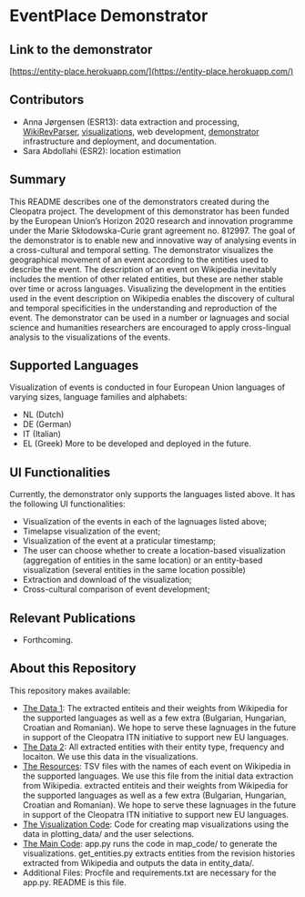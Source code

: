 # EventPlace Demonstrator

## Link to the demonstrator
[https://entity-place.herokuapp.com/](https://entity-place.herokuapp.com/)

## Contributors
- Anna Jørgensen (ESR13): data extraction and processing, [WikiRevParser](https://github.com/ajoer/WikiRevParser), [visualizations](https://github.com/ajoer/EntityPlace/tree/master/map_code), web development, [demonstrator](https://entity-place.herokuapp.com/) infrastructure and deployment, and documentation.
- Sara Abdollahi (ESR2): location estimation

## Summary
This README describes one of the demonstrators created during the Cleopatra project. The development of this demonstrator has been funded by the European Union’s Horizon 2020 research and innovation programme under the Marie Skłodowska-Curie grant agreement no. 812997.
The goal of the demonstrator is to enable new and innovative way of analysing events in a cross-cultural and temporal setting. The demonstrator visualizes the geographical movement of an event according to the entities used to describe the event. 
The description of an event on Wikipedia inevitably includes the mention of other related entities, but these are nether stable over time or across languages. Visualizing the development in the entities used in the event description on Wikipedia enables the discovery of cultural and temporal specificities in the understanding and reproduction of the event. 
The demonstrator can be used in a number or lagnuages and social science and humanities researchers are encouraged to apply cross-lingual analysis to the visualizations of the events. 

## Supported Languages
Visualization of events is conducted in four European Union languages of varying sizes, language families and alphabets: 
- NL (Dutch)
- DE (German)
- IT (Italian)
- EL (Greek)
More to be developed and deployed in the future.

## UI Functionalities
Currently, the demonstrator only supports the languages listed above.
It has the following UI functionalities:
- Visualization of the events in each of the lagnuages listed above;
- Timelapse visualization of the event;
- Visualization of the event at a praticular timestamp; 
- The user can choose whether to create a location-based visualization (aggregation of entities in the same location) or an entity-based visualization (several entities in the same location possible)
- Extraction and download of the visualization;
- Cross-cultural comparison of event development;

## Relevant Publications
- Forthcoming. 

## About this Repository

This repository makes available:
- [The Data 1](entity_data/): The extracted entiteis and their weights from Wikipedia for the supported languages as well as a few extra (Bulgarian, Hungarian, Croatian and Romanian). We hope to serve these lagnuages in the future in support of the Cleopatra ITN initiative to support new EU languages.
- [The Data 2](plotting_data/): All extracted entities with their entity type, frequency and locaiton. We use this data in the visualizations.
- [The Resources](resources/): TSV files with the names of each event on Wikipedia in the supported languages. We use this file from the initial data extraction from Wikipedia. extracted entiteis and their weights from Wikipedia for the supported languages as well as a few extra (Bulgarian, Hungarian, Croatian and Romanian). We hope to serve these lagnuages in the future in support of the Cleopatra ITN initiative to support new EU languages.
- [The Visualization Code](map_code/): Code for creating map visualizations using the data in plotting_data/ and the user selections.
- [The Main Code](.): app.py runs the code in map_code/ to generate the visualizations.
get_entities.py extracts entities from the revision histories extracted from Wikipedia and outputs the data in entity_data/.
- Additional Files: Procfile and requirements.txt are necessary for the app.py. README is this file.